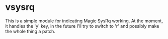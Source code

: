 # vsysrq

This is a simple module for indicating Magic SysRq working. At the moment, it
handles the 'y' key, in the future I'll try to switch to 'r' and possibly make
the whole thing a patch.
